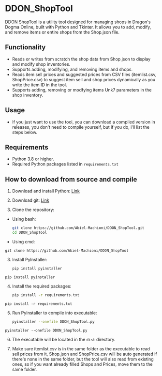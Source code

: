 # DDON_ShopTool
DDON ShopTool is a utility tool designed for managing shops in Dragon's Dogma Online, built with Python and Tkinter.
It allows you to add, modify, and remove items or entire shops from the Shop.json file.

## Functionality

- Reads or writes from scratch the shop data from Shop.json to display and modify shop inventories.
- Supports adding, modifying, and removing items and shops.
- Reads item sell prices and suggested prices from CSV files (itemlist.csv, ShopPrice.csv) to suggest item sell and shop prices dynamically as you write the item ID in the tool.
- Supports adding, removing or modfying items Unk7 parameters in the shop inventory.

## Usage

- If you just want to use the tool, you can download a compiled version in releases, you don't need to compile yourself, but if you do, i'll list the steps below.


## Requirements

- Python 3.8 or higher.
- Required Python packages listed in `requirements.txt`

## How to download from source and compile

1. Download and install Python: [Link](https://www.python.org/downloads/)

2. Download git: [Link](https://git-scm.com/download/win)

3. Clone the repository:

- Using bash:

    ```bash
    git clone https://github.com/Abiel-Machioni/DDON_ShopTool.git
    cd DDON_ShopTool
    ```
- Using cmd:

```git clone https://github.com/Abiel-Machioni/DDON_ShopTool```

3. Install PyInstaller:

    ```bash
    pip install pyinstaller
    ```

 ```pip install pyinstaller```

4. Install the required packages:

    ```bash
    pip install -r requirements.txt
    ```

 ```pip install -r requirements.txt```

 5. Run PyInstaller to compile into executable:

    ```bash
    pyinstaller --onefile DDON_ShopTool.py
    ```

 ```pyinstaller --onefile DDON_ShopTool.py```

6. The executable will be located in the `dist` directory.

7. Make sure itemlist.csv is in the same folder as the executable to read sell prices from it, Shop.json and ShopPrice.csv will be auto generated if there's none in the same folder, but the tool will also read from existing ones, so if you want already filled Shops and Prices, move them to the same folder.